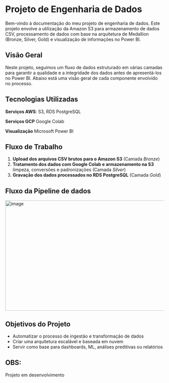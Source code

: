 # Projeto de Engenharia de Dados 
Bem-vindo à documentação do meu projeto de engenharia de dados. Este projeto envolve a utilização da Amazon S3 para armazenamento de dados CSV,  processamento de dados com base na arquitetura de Medallion (Bronze, Silver, Gold) e visualização de informações no Power BI.

## Visão Geral

Neste projeto, seguimos um fluxo de dados estruturado em várias camadas para garantir a qualidade e a integridade dos dados antes de apresentá-los no Power BI. Abaixo está uma visão geral de cada componente envolvido no processo.

## Tecnologias Utilizadas

**Serviços AWS**: S3, RDS PostgreSQL

**Serviços GCP** Google Colab

**Visualização** Microsoft Power BI

## Fluxo de Trabalho

1. **Upload dos arquivos CSV brutos para o Amazon S3** (Camada *Bronze*)
2. **Tratamento dos dados com Google Colab e armazenamento na S3** limpeza, conversões e padronizações (Camada *Silver*)
3. **Gravação dos dados processados no RDS PostgreSQL** (Camada *Gold*)

## Fluxo da Pipeline de dados

<img width="771" height="350" alt="image" src="https://github.com/user-attachments/assets/f119d7d2-64fc-4317-bc8b-8ec1ff046b3b" />

##  Objetivos do Projeto

* Automatizar o processo de ingestão e transformação de dados
* Criar uma arquitetura escalável e baseada em nuvem
* Servir como base para dashboards, ML, análises preditivas ou relatórios

## OBS:
Projeto em desenvolvimento
